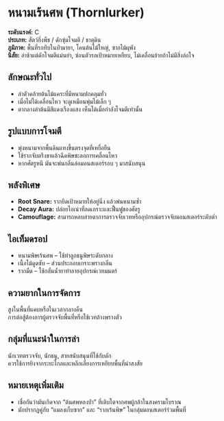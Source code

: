 # หนามเร้นศพ (Thornlurker)

**ระดับแรงค์:** C  
**ประเภท:** สัตว์กึ่งพืช / ดักซุ่มโจมตี / ธาตุดิน  
**ภูมิภาค:** พื้นที่รกทึบในป่ามายา, โคนต้นไม้ใหญ่, ซากไม้ผุพัง  
**นิสัย:** ล่าช้าแต่ดักโจมตีแม่นยำ, ซ่อนตัวรอเป้าหมายเหยียบ, ไม่เคลื่อนย้ายถ้าไม่มีสิ่งล่อใจ

## ลักษณะทั่วไป
- ลำตัวคล้ายต้นไม้แคระที่มีหนามปกคลุมทั่ว  
- เมื่อไม่ได้เคลื่อนไหว จะดูเหมือนพุ่มไม้เล็ก ๆ  
- ตากลางลำต้นมีสีแดงเรืองแสง เห็นได้เมื่อกำลังโจมตีเท่านั้น

## รูปแบบการโจมตี
- พุ่งหนามจากพื้นดินแทงขึ้นตรงจุดที่เหยื่อยืน  
- ใช้รากจับตรึงขาแล้วฉีดพิษชะลอการเคลื่อนไหว  
- หากศัตรูหนี มันจะพ่นกลิ่นล่อมอนสเตอร์รอบ ๆ มาสนับสนุน

## พลังพิเศษ
- **Root Snare:** รากยึดเป้าหมายให้อยู่นิ่ง แล้วพ่นหนามซ้ำ  
- **Decay Aura:** ปล่อยไอเน่าที่ลดเกราะและฟื้นฟูของศัตรู  
- **Camouflage:** สามารถหลบสายตาการตรวจจับเวทหรืออุปกรณ์ตรวจจับมอนสเตอร์ระดับต่ำ

## ไอเท็มดรอป
- หนามพิษเร้นศพ – ใช้ทำลูกธนูพิษระดับกลาง  
- เนื้อไม้ดูดซับ – ส่วนประกอบเกราะพรางกลิ่น  
- รากมืด – ใช้กลั่นน้ำยาทำลายอุปกรณ์เวทมนตร์

## ความยากในการจัดการ
สูงในพื้นที่แคบหรือในเวลากลางคืน  
การต่อสู้ต้องการผู้ตรวจจับพื้นที่หรือใช้เวทล้างพรางตัว

## กลุ่มที่แนะนำในการล่า
นักเวทตรวจจับ, นักธนู, สายสนับสนุนที่ใช้กับดัก  
ควรใช้การยิงจากระยะไกลและหลีกเลี่ยงการเหยียบพื้นที่น่าสงสัย

## หมายเหตุเพิ่มเติม
- เชื่อกันว่ามันเกิดจาก “ต้นศพหลงป่า” ที่เติบโตจากศพผู้กล้าในสงครามโบราณ  
- มักปรากฏคู่กับ “แมลงเก็บซาก” และ “รากเร้นพิษ” ในกลุ่มมอนสเตอร์ร่วมพื้นที่
